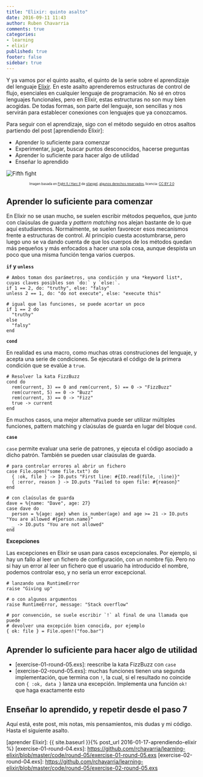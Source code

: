```yaml
---
title: "Elixir: quinto asalto"
date: 2016-09-11 11:43
author: Ruben Chavarria
comments: true
categories: 
- learning
- elixir
published: true
footer: false
sidebar: true
---
```


Y ya vamos por el quinto asalto, el quinto de la serie sobre el aprendizaje del
lenguaje [Elixir]. En este asalto aprenderemos estructuras de control de flujo,
esenciales en cualquier lenguaje de programación. No sé en otros lenguajes
funcionales, pero en Elixir, estas estructuras no son muy bien acogidas. De
todas formas, son parte del lenguaje, son sencillas y nos servirán para
establecer conexiones con lenguajes que ya conozcamos.

Para seguir con el aprendizaje, sigo con el método seguido en otros asaltos
partiendo del post [aprendiendo Elixir]:

- Aprender lo suficiente para comenzar
- Experimentar, jugar, buscar puntos desconocidos, hacerse preguntas
- Aprender lo suficiente para hacer algo de utilidad
- Enseñar lo aprendido

![Fifth fight](/images/2016/fight-II-harc-II.jpg)

<div style="text-align: center">
  <span style="font-size: 60%">
Imagen basada en <a href="https://flic.kr/p/6bQhPq">Fight II / Harc II</a> de <a href="https://www.flickr.com/photos/silangel/">silangel</a>, <a href="https://creativecommons.org/licenses/by-nc/2.0/">algunos derechos reservados</a>, licencia: <a href="https://creativecommons.org/licenses/by/2.0/">CC BY 2.0</a>
  </span>
</div>

<!-- more -->

## Aprender lo suficiente para comenzar

En Elixir no se usan mucho, se suelen escribir métodos pequeños, que junto con
claúsulas de guarda y *pattern matching* nos alejan bastante de lo que aquí
estudiaremos. Normalmente, se suelen favorecer esos mecanismos frente a
estructuras de control. Al principio cuesta acostumbrarse, pero luego uno se va
dando cuenta de que los cuerpos de los métodos quedan más pequeños y más
enfocados a hacer una sola cosa, aunque despista un poco que una misma función
tenga varios cuerpos.

**`if` y `unless`**

```
# Ambos toman dos parámetros, una condición y una *keyword list*, cuyas claves posibles son `do:` y `else:`.
if 1 == 2, do: "truthy", else: "falsy"
unless 2 == 1, do: "do not execute", else: "execute this"

# igual que las funciones, se puede acortar un poco
if 1 == 2 do
  "truthy"
else
  "falsy"
end
```

**`cond`**

En realidad es una macro, como muchas otras construciones del lenguaje, y
acepta una serie de condiciones. Se ejecutará el código de la primera condición
que se evalúe a `true`.

```
# Resolver la kata FizzBuzz
cond do
  rem(current, 3) == 0 and rem(current, 5) == 0 -> "FizzBuzz"
  rem(current, 5) == 0 -> "Buzz"
  rem(current, 3) == 0 -> "Fizz"
  true -> current
end
```

En muchos casos, una mejor alternativa puede ser utilizar múltiples funciones,
pattern matching y claúsulas de guarda en lugar del bloque `cond`.

**`case`**

`case` permite evaluar una serie de patrones, y ejecuta el código asociado a
dicho patrón. También se pueden usar claúsulas de guarda.

```
# para controlar errores al abrir un fichero
case File.open("some file.txt") do
  { :ok, file } -> IO.puts "First line: #{IO.read(file, :line)}"
  { :error, reason } -> IO.puts "Failed to open file: #{reason}"
end

# con claúsulas de guarda
dave = %{name: "Dave", age: 27}
case dave do
  person = %{age: age} when is_number(age) and age >= 21 -> IO.puts "You are allowed #{person.name}"
  _ -> IO.puts "You are not allowed"
end
```

**Excepciones**

Las excepciones en Elixir se usan para casos excepcionales. Por ejemplo, si hay
un fallo al leer un fichero de configuración, con un nombre fijo. Pero no si
hay un error al leer un fichero que el usuario ha introducido el nombre,
podemos controlar eso, y no sería un error excepcional.

```
# lanzando una RuntimeError
raise "Giving up"

# o con algunos argumentos
raise RuntimeError, message: "Stack overflow"

# por convención, se suele escribir `!` al final de una llamada que puede
# devolver una excepción bien conocida, por ejemplo
{ ok: file } = File.open!("foo.bar")
```

## Aprender lo suficiente para hacer algo de utilidad

- [exercise-01-round-05.exs]: reescribe la kata FizzBuzz con `case`
- [exercise-02-round-05.exs]: muchas funciones tienen una segunda
  implementación, que termina con `!`, la cual, si el resultado no coincide con
`{ :ok, data }` lanza una excepción. Implementa una función `ok!` que haga
exactamente esto

## Enseñar lo aprendido, y repetir desde el paso 7

Aquí está, este post, mis notas, mis pensamientos, mis dudas y mi código. Hasta
el siguiente asalto.

[Elixir]: http://elixir-lang.org/
[aprender Elixir]: {{ site.baseurl }}{% post_url 2016-01-17-aprendiendo-elixir %}
[exercise-01-round-04.exs]: https://github.com/rchavarria/learning-elixir/blob/master/code/round-05/exercise-01-round-05.exs
[exercise-02-round-04.exs]: https://github.com/rchavarria/learning-elixir/blob/master/code/round-05/exercise-02-round-05.exs

